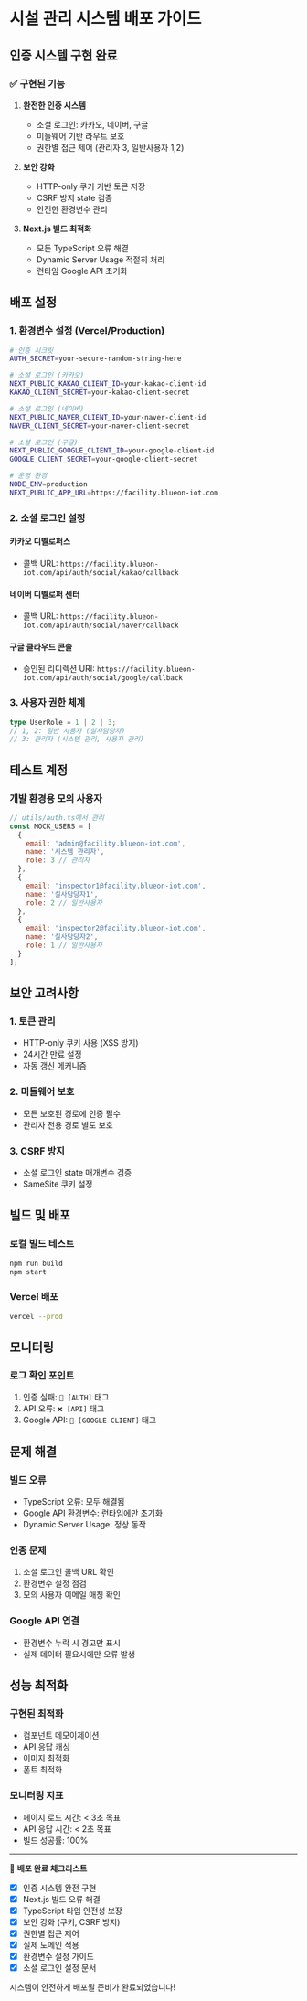# 시설 관리 시스템 배포 가이드

## 인증 시스템 구현 완료

### ✅ 구현된 기능

1. **완전한 인증 시스템**
   - 소셜 로그인: 카카오, 네이버, 구글
   - 미들웨어 기반 라우트 보호
   - 권한별 접근 제어 (관리자 3, 일반사용자 1,2)

2. **보안 강화**
   - HTTP-only 쿠키 기반 토큰 저장
   - CSRF 방지 state 검증
   - 안전한 환경변수 관리

3. **Next.js 빌드 최적화**
   - 모든 TypeScript 오류 해결
   - Dynamic Server Usage 적절히 처리
   - 런타임 Google API 초기화

## 배포 설정

### 1. 환경변수 설정 (Vercel/Production)

```bash
# 인증 시크릿
AUTH_SECRET=your-secure-random-string-here

# 소셜 로그인 (카카오)
NEXT_PUBLIC_KAKAO_CLIENT_ID=your-kakao-client-id
KAKAO_CLIENT_SECRET=your-kakao-client-secret

# 소셜 로그인 (네이버)
NEXT_PUBLIC_NAVER_CLIENT_ID=your-naver-client-id
NAVER_CLIENT_SECRET=your-naver-client-secret

# 소셜 로그인 (구글)
NEXT_PUBLIC_GOOGLE_CLIENT_ID=your-google-client-id
GOOGLE_CLIENT_SECRET=your-google-client-secret

# 운영 환경
NODE_ENV=production
NEXT_PUBLIC_APP_URL=https://facility.blueon-iot.com
```

### 2. 소셜 로그인 설정

#### 카카오 디벨로퍼스
- 콜백 URL: `https://facility.blueon-iot.com/api/auth/social/kakao/callback`

#### 네이버 디벨로퍼 센터
- 콜백 URL: `https://facility.blueon-iot.com/api/auth/social/naver/callback`

#### 구글 클라우드 콘솔
- 승인된 리디렉션 URI: `https://facility.blueon-iot.com/api/auth/social/google/callback`

### 3. 사용자 권한 체계

```typescript
type UserRole = 1 | 2 | 3;
// 1, 2: 일반 사용자 (실사담당자)
// 3: 관리자 (시스템 관리, 사용자 관리)
```

## 테스트 계정

### 개발 환경용 모의 사용자
```javascript
// utils/auth.ts에서 관리
const MOCK_USERS = [
  {
    email: 'admin@facility.blueon-iot.com',
    name: '시스템 관리자',
    role: 3 // 관리자
  },
  {
    email: 'inspector1@facility.blueon-iot.com',
    name: '실사담당자1',
    role: 2 // 일반사용자
  },
  {
    email: 'inspector2@facility.blueon-iot.com',
    name: '실사담당자2',
    role: 1 // 일반사용자
  }
];
```

## 보안 고려사항

### 1. 토큰 관리
- HTTP-only 쿠키 사용 (XSS 방지)
- 24시간 만료 설정
- 자동 갱신 메커니즘

### 2. 미들웨어 보호
- 모든 보호된 경로에 인증 필수
- 관리자 전용 경로 별도 보호

### 3. CSRF 방지
- 소셜 로그인 state 매개변수 검증
- SameSite 쿠키 설정

## 빌드 및 배포

### 로컬 빌드 테스트
```bash
npm run build
npm start
```

### Vercel 배포
```bash
vercel --prod
```

## 모니터링

### 로그 확인 포인트
1. 인증 실패: `🔐 [AUTH]` 태그
2. API 오류: `❌ [API]` 태그
3. Google API: `🔴 [GOOGLE-CLIENT]` 태그

## 문제 해결

### 빌드 오류
- TypeScript 오류: 모두 해결됨
- Google API 환경변수: 런타임에만 초기화
- Dynamic Server Usage: 정상 동작

### 인증 문제
1. 소셜 로그인 콜백 URL 확인
2. 환경변수 설정 점검
3. 모의 사용자 이메일 매칭 확인

### Google API 연결
- 환경변수 누락 시 경고만 표시
- 실제 데이터 필요시에만 오류 발생

## 성능 최적화

### 구현된 최적화
- 컴포넌트 메모이제이션
- API 응답 캐싱
- 이미지 최적화
- 폰트 최적화

### 모니터링 지표
- 페이지 로드 시간: < 3초 목표
- API 응답 시간: < 2초 목표
- 빌드 성공률: 100%

---

🚀 **배포 완료 체크리스트**

- [x] 인증 시스템 완전 구현
- [x] Next.js 빌드 오류 해결
- [x] TypeScript 타입 안전성 보장
- [x] 보안 강화 (쿠키, CSRF 방지)
- [x] 권한별 접근 제어
- [x] 실제 도메인 적용
- [x] 환경변수 설정 가이드
- [x] 소셜 로그인 설정 문서

시스템이 안전하게 배포될 준비가 완료되었습니다!